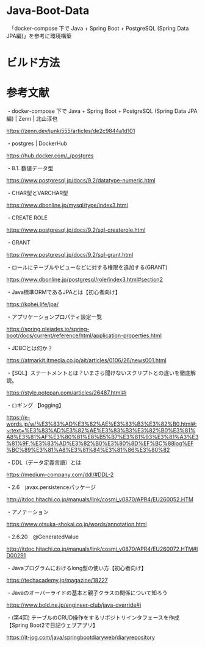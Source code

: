 # Java-Boot-Data
　「docker-compose 下で Java + Spring Boot + PostgreSQL (Spring Data JPA編)」を参考に環境構築

# ビルド方法


# 参考文献
・docker-compose 下で Java + Spring Boot + PostgreSQL (Spring Data JPA編) | Zenn | 北山淳也

https://zenn.dev/junki555/articles/de2c9844a1d101

・postgres | DockerHub

https://hub.docker.com/_/postgres

・8.1. 数値データ型

https://www.postgresql.jp/docs/9.2/datatype-numeric.html

・CHAR型とVARCHAR型

https://www.dbonline.jp/mysql/type/index3.html

・CREATE ROLE

https://www.postgresql.jp/docs/9.2/sql-createrole.html

・GRANT

https://www.postgresql.jp/docs/9.2/sql-grant.html

・ロールにテーブルやビューなどに対する権限を追加する(GRANT)

https://www.dbonline.jp/postgresql/role/index3.html#section2

・Java標準ORMであるJPAとは【初心者向け】

https://kohei.life/jpa/

・アプリケーションプロパティ設定一覧

https://spring.pleiades.io/spring-boot/docs/current/reference/html/application-properties.html

・JDBCとは何か？

https://atmarkit.itmedia.co.jp/ait/articles/0106/26/news001.html

・【SQL】ステートメントとは？いまさら聞けないスクリプトとの違いを徹底解説。

https://style.potepan.com/articles/26487.html#i

・ロギング 【logging】

https://e-words.jp/w/%E3%83%AD%E3%82%AE%E3%83%B3%E3%82%B0.html#:~:text=%E3%83%AD%E3%82%AE%E3%83%B3%E3%82%B0%E3%81%A8%E3%81%AF%E3%80%81%E8%B5%B7%E3%81%93%E3%81%A3%E3%81%9F,%E3%83%AD%E3%82%B0%E3%80%8D%EF%BC%88log%EF%BC%89%E3%81%A8%E3%81%84%E3%81%86%E3%80%82

・DDL（データ定義言語）とは

https://medium-company.com/ddl/#DDL-2

・2.6　javax.persistenceパッケージ

http://itdoc.hitachi.co.jp/manuals/link/cosmi_v0870/APR4/EU260052.HTM

・アノテーション

https://www.otsuka-shokai.co.jp/words/annotation.html

・2.6.20　@GeneratedValue

http://itdoc.hitachi.co.jp/manuals/link/cosmi_v0870/APR4/EU260072.HTM#ID00291

・Javaプログラムにおけるlong型の使い方【初心者向け】

https://techacademy.jp/magazine/18227

・Javaのオーバーライドの基本と親子クラスの関係について知ろう

https://www.bold.ne.jp/engineer-club/java-override#i

・(第4回) テーブルのCRUD操作をするリポジトリインタフェースを作成【Spring Boot2で日記ウェブアプリ】

https://it-jog.com/java/springbootdiaryweb/diaryrepository
